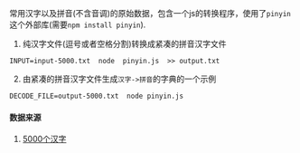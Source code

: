 
常用汉字以及拼音(不含音调)的原始数据，包含一个js的转换程序，使用了`pinyin`这个外部库(需要`npm install pinyin`).
1. 纯汉字文件(逗号或者空格分割)转换成紧凑的拼音汉字文件
```
INPUT=input-5000.txt  node  pinyin.js  >> output.txt
```
2. 由紧凑的拼音汉字文件生成`汉字->拼音`的字典的一个示例
```
DECODE_FILE=output-5000.txt  node pinyin.js
```

#### 数据来源
1. [5000个汉字](http://doc.okbase.net/2510243/archive/249920.html)

